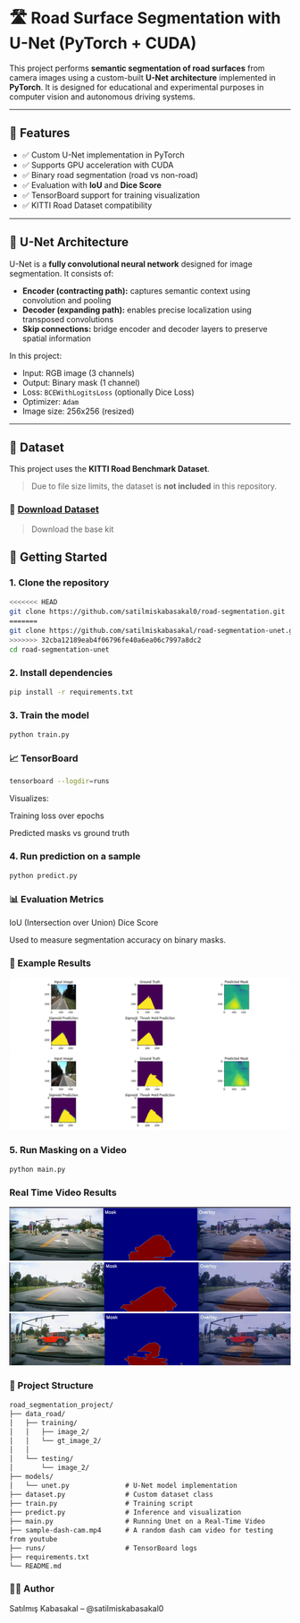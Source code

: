 # 🛣️ Road Surface Segmentation with U-Net (PyTorch + CUDA)

This project performs **semantic segmentation of road surfaces** from camera images using a custom-built **U-Net architecture** implemented in **PyTorch**. It is designed for educational and experimental purposes in computer vision and autonomous driving systems.

---

## 📌 Features

- ✅ Custom U-Net implementation in PyTorch
- ✅ Supports GPU acceleration with CUDA
- ✅ Binary road segmentation (road vs non-road)
- ✅ Evaluation with **IoU** and **Dice Score**
- ✅ TensorBoard support for training visualization
- ✅ KITTI Road Dataset compatibility

---

## 🧠 U-Net Architecture

U-Net is a **fully convolutional neural network** designed for image segmentation. It consists of:

- **Encoder (contracting path):** captures semantic context using convolution and pooling
- **Decoder (expanding path):** enables precise localization using transposed convolutions
- **Skip connections:** bridge encoder and decoder layers to preserve spatial information

In this project:
- Input: RGB image (3 channels)
- Output: Binary mask (1 channel)
- Loss: `BCEWithLogitsLoss` (optionally Dice Loss)
- Optimizer: `Adam`
- Image size: 256x256 (resized)

---

## 📂 Dataset

This project uses the **KITTI Road Benchmark Dataset**.

> Due to file size limits, the dataset is **not included** in this repository.

### 🔗 [Download Dataset](https://www.cvlibs.net/datasets/kitti/eval_road.php)
> Download the base kit


## 🚀 Getting Started

### 1. Clone the repository
```bash
<<<<<<< HEAD
git clone https://github.com/satilmiskabasakal0/road-segmentation.git
=======
git clone https://github.com/satilmiskabasakal/road-segmentation-unet.git
>>>>>>> 32cba12189eab4f06796fe40a6ea06c7997a8dc2
cd road-segmentation-unet
```
### 2. Install dependencies
```bash
pip install -r requirements.txt
```
### 3. Train the model
```bash
python train.py
```
### 📈 TensorBoard
```bash
tensorboard --logdir=runs
```
Visualizes:

Training loss over epochs

Predicted masks vs ground truth
 

### 4. Run prediction on a sample
```bash
python predict.py
```
### 📊 Evaluation Metrics
IoU (Intersection over Union)
Dice Score

Used to measure segmentation accuracy on binary masks.

### 🧪 Example Results
<img src="examples/example_1.png">
<img src="examples/example_3.png">


### 5. Run Masking on a Video
```bash
python main.py
```
### Real Time Video Results
<img src="examples/vid_example_1.png">

<img src="examples/vid_example_2.png">
<img src="examples/vid_example_3.png">

### 📁 Project Structure
```
road_segmentation_project/
├── data_road/
│   ├── training/
│   │   ├── image_2/
│   │   └── gt_image_2/
│   │
│   └── testing/
│       └── image_2/
├── models/
│   └── unet.py              # U-Net model implementation
├── dataset.py               # Custom dataset class
├── train.py                 # Training script
├── predict.py               # Inference and visualization
├── main.py                  # Running Unet on a Real-Time Video
├── sample-dash-cam.mp4      # A random dash cam video for testing from youtube
├── runs/                    # TensorBoard logs
├── requirements.txt
└── README.md
```

### 🙋‍♂️ Author
Satılmış Kabasakal – @satilmiskabasakal0
